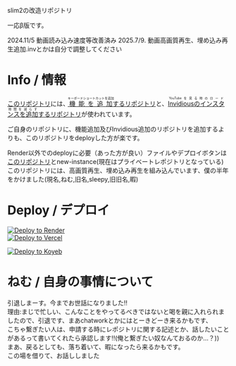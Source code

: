 slim2の改造リポジトリ<br>

一応β版です。

2024.11/5 動画読み込み速度等改善済み
2025.7/9. 動画高画質再生、埋め込み再生追加.invとかは自分で調整してください


# Info / 情報
<a href="new-instance(yuki): https://github.com/LunaKamituki/new-instance">このリポジトリ</a>には、<a href="https://github.com/LunaKamituki/yuki-source"><ruby>機能を追加<rt>キーボードショートカットを追加</rt></ruby>するリポジトリ</a>と、<a href="https://github.com/LunaKamituki/yukiyoutube-inv-instances"><ruby>Invidiousのインスタンスを追加<rt>YouTubeを見る時のロード時間を減らす</rt></ruby>するリポジトリ</a>が使われています。

ご自身のリポジトリに、機能追加及びInvidious追加のリポジトリを追加するよりも、このリポジトリをdeployした方が楽です。

Render以外でのdeployに必要（あった方が良い）ファイルやデプロイボタンは<a href="https://github.com/siawaseok3/slim-2-by-siawaseok">このリポジトリ</a>とnew-instance(現在はプライベートレポジトリとなっている)<br>
このリポジトリには、高画質再生、埋め込み再生を組み込んでいます、僕の半年をかけました(現名,ねむ,旧名,sleepy,旧旧名,暇)<br>




# Deploy / デプロイ
<a href="https://render.com/deploy?repo=https://github.com/LunaKamituki/new-instance.git">
 <img src="https://render.com/images/deploy-to-render-button.svg" alt="Deploy to Render"><br>
</a>
<a href="https://vercel.com/new/clone?repository-url=https://github.com/LunaKamituki/new-instance.git">
  <img src="https://vercel.com/button" alt="Deploy to Vercel">
</a>

[![Deploy to Koyeb](https://www.koyeb.com/static/images/deploy/button.svg)](https://app.koyeb.com/deploy?type=git&builder=buildpack&repository=github.com/LunaKamituki/new-instance&branch=main&name=new-instance)
<br>
# ねむ / 自身の事情について
引退しまーす。今までお世話になりました‼︎<br>
理由:まじで忙しい、こんなことをやってるべきではないと喝を親に入れられましたので、引退です、まあchatworkとかにはとーきどーき来るかもです、<br>
こちゃ繋ぎたい人は、申請する時にレポジトリに関する記述とか、話したいことがあるって書いてくれたら承認します‼︎(俺と繋ぎたい奴なんておるのか…？))<br>
まあ、戻るとしても、落ち着いて、暇になったら来るかもです。<br>
この場を借りて、お話ししました

